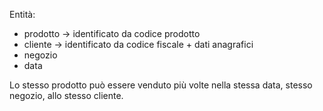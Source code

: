 Entità:
- prodotto -> identificato da codice prodotto
- cliente -> identificato da codice fiscale + dati anagrafici
- negozio
- data

Lo stesso prodotto può essere venduto più volte nella stessa data, stesso negozio, allo stesso cliente.

